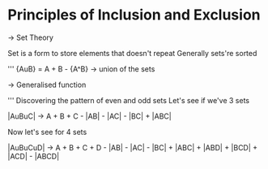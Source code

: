 # Principles of Inclusion and Exclusion

-> Set Theory

Set is a form to store elements that doesn't repeat
Generally sets're sorted

'''
{AuB} = A + B - {A^B} -> union of the sets

-> Generalised function

'''
Discovering the pattern of even and odd sets
Let's see if we've 3 sets

|AuBuC| ->  A + B + C
          - |AB| - |AC| - |BC|
          + |ABC|

Now let's see for 4 sets

|AuBuCuD| ->  A + B + C + D
             - |AB| - |AC| - |BC|
             + |ABC| + |ABD| + |BCD| + |ACD|
             - |ABCD|
